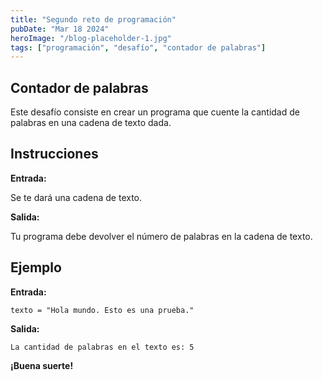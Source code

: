 ```yaml
---
title: "Segundo reto de programación"
pubDate: "Mar 18 2024"
heroImage: "/blog-placeholder-1.jpg"
tags: ["programación", "desafío", "contador de palabras"]
---
```


## Contador de palabras

Este desafío consiste en crear un programa que cuente la cantidad de palabras en una cadena de texto dada.

## Instrucciones

**Entrada:**

Se te dará una cadena de texto.

**Salida:**

Tu programa debe devolver el número de palabras en la cadena de texto.

## Ejemplo

**Entrada:**

```plaintext
texto = "Hola mundo. Esto es una prueba."
```
**Salida:**

```
La cantidad de palabras en el texto es: 5

```
**¡Buena suerte!**
